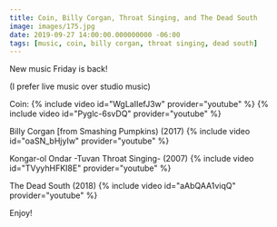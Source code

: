 ```yaml
---
title: Coin, Billy Corgan, Throat Singing, and The Dead South
image: images/175.jpg
date: 2019-09-27 14:00:00.000000000 -06:00
tags: [music, coin, billy corgan, throat singing, dead south]
---
```


New music Friday is back!

(I prefer live music over studio music)

Coin:
{% include video id="WgLaIIefJ3w" provider="youtube" %}
{% include video id="Pyglc-6svDQ" provider="youtube" %}



Billy Corgan [from Smashing Pumpkins) (2017)
{% include video id="oaSN_bHjyIw" provider="youtube" %}

Kongar-ol Ondar -Tuvan Throat Singing- (2007)
{% include video id="TVyyhHFKI8E" provider="youtube" %}

The Dead South (2018)
{% include video id="aAbQAA1viqQ" provider="youtube" %}

Enjoy!
